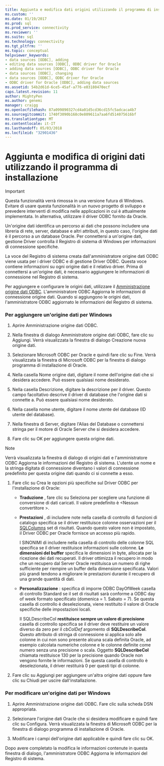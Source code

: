 ```yaml
---
title: Aggiunta e modifica dati origini utilizzando il programma di installazione | Documenti Microsoft
ms.custom: ''
ms.date: 01/19/2017
ms.prod: sql
ms.prod_service: connectivity
ms.reviewer: ''
ms.suite: sql
ms.technology: connectivity
ms.tgt_pltfrm: ''
ms.topic: conceptual
helpviewer_keywords:
- data sources [ODBC], adding
- editing data sources [ODBC], ODBC driver for Oracle
- adding data sources [ODBC], ODBC driver for Oracle
- data sources [ODBC], changing
- data sources [ODBC], ODBC driver for Oracle
- ODBC driver for Oracle [ODBC], adding data sources
ms.assetid: 54b2d61d-6ce5-45af-a776-e03180470ecf
caps.latest.revision: 11
author: MightyPen
ms.author: genemi
manager: craigg
ms.openlocfilehash: 87a099890327cd4a01d5cd36cd15fc5adcaca4b7
ms.sourcegitcommit: 1740f3090b168c0e809611a7aa6fd514075616bf
ms.translationtype: MT
ms.contentlocale: it-IT
ms.lasthandoff: 05/03/2018
ms.locfileid: "32901436"
---
```

# <a name="adding-and-modifying-data-sources-using-setup"></a>Aggiunta e modifica di origini dati utilizzando il programma di installazione
> [!IMPORTANT]  
>  Questa funzionalità verrà rimossa in una versione futura di Windows. Evitare di usare questa funzionalità in un nuovo progetto di sviluppo e prevedere interventi di modifica nelle applicazioni in cui è attualmente implementata. In alternativa, utilizzare il driver ODBC fornito da Oracle.  
  
 Un'origine dati identifica un percorso ai dati che possono includere una libreria di rete, server, database e altri attributi, in questo caso, l'origine dati è il percorso a un database Oracle. Per connettersi a un'origine dati, gestione Driver controlla il Registro di sistema di Windows per informazioni di connessione specifiche.  
  
 La voce del Registro di sistema creata dall'amministratore origine dati ODBC viene usata per i driver ODBC e di gestione Driver ODBC. Questa voce contiene informazioni su ogni origine dati e il relativo driver. Prima di connettersi a un'origine dati, è necessario aggiungere le informazioni di connessione nel Registro di sistema.  
  
 Per aggiungere e configurare le origini dati, utilizzare il [Amministrazione origine dati ODBC](../../odbc/admin/odbc-data-source-administrator.md). L'amministratore ODBC Aggiorna le informazioni di connessione origine dati. Quando si aggiungono le origini dati, l'amministratore ODBC aggiornato le informazioni del Registro di sistema.  
  
### <a name="to-add-a-data-source-for-windows"></a>Per aggiungere un'origine dati per Windows  
  
1.  Aprire Amministrazione origine dati ODBC.  
  
2.  Nella finestra di dialogo Amministratore origine dati ODBC, fare clic su Aggiungi. Verrà visualizzata la finestra di dialogo Creazione nuova origine dati.  
  
3.  Selezionare Microsoft ODBC per Oracle e quindi fare clic su Fine. Verrà visualizzata la finestra di Microsoft ODBC per la finestra di dialogo programma di installazione di Oracle.  
  
4.  Nella casella Nome origine dati, digitare il nome dell'origine dati che si desidera accedere. Può essere qualsiasi nome desiderato.  
  
5.  Nella casella Descrizione, digitare la descrizione per il driver. Questo campo facoltativo descrive il driver di database che l'origine dati si connette a. Può essere qualsiasi nome desiderato.  
  
6.  Nella casella nome utente, digitare il nome utente del database (ID utente del database).  
  
7.  Nella finestra di Server, digitare l'Alias del Database o connettersi stringa per il motore di Oracle Server che si desidera accedere.  
  
8.  Fare clic su OK per aggiungere questa origine dati.  
  
> [!NOTE]  
>  Verrà visualizzata la finestra di dialogo di origini dati e l'amministratore ODBC Aggiorna le informazioni del Registro di sistema. L'utente un nome e la stringa digitata di connessione diventano i valori di connessione predefinito per questa origine dati quando ci si connette a esso.  
  
1.  Fare clic su Crea le opzioni più specifiche sul Driver ODBC per l'installazione di Oracle:  
  
    -   **Traduzione** , fare clic su Seleziona per scegliere una funzione di conversione di dati caricati. Il valore predefinito è \<Nessun convertitore >.  
  
    -   **Prestazioni** , di includere note nella casella di controllo di funzioni di catalogo specifica se il driver restituisce colonne osservazioni per il [SQLColumns](../../odbc/microsoft/level-1-api-functions-odbc-driver-for-oracle.md) set di risultati. Quando questo valore non è impostato, il Driver ODBC per Oracle fornisce un accesso più rapido.  
  
         I SINONIMI di includere nella casella di controllo delle colonne SQL specifica se il driver restituisce informazioni sulle colonne. **Le dimensioni del buffer** specifica le dimensioni in byte, allocata per la ricezione dei dati recuperati. Il driver ottimizza il recupero in modo che un recupero dal Server Oracle restituisca un numero di righe sufficiente per riempire un buffer della dimensione specificata. Valori più grandi tendono a migliorare le prestazioni durante il recupero di una grande quantità di dati.  
  
    -   **Personalizzazione** : specifica di imporre ODBC DayOfWeek casella di controllo Standard se il set di risultati sarà conforme a ODBC day of week formato specificato (domenica = 1. Sabato = 7). Se questa casella di controllo è deselezionata, viene restituito il valore di Oracle specifiche delle impostazioni locali.  
  
         Il SQLDescribeCol **restituisce sempre un valore di precisione** casella di controllo specifica se il driver deve restituire un valore diverso da zero per il *cbColDef* argomento di **SQLDescribeCol**. Questo attributo di stringa di connessione si applica solo alle colonne in cui non sono presente alcuna scala definita Oracle, ad esempio calcolata numeriche colonne e le colonne definite come numero senza una precisione o scala. Oggetto **SQLDescribeCol** chiamata restituisce 130 per la precisione quando Oracle non vengono fornite le informazioni. Se questa casella di controllo è deselezionata, il driver restituirà 0 per questi tipi di colonne.  
  
2.  Fare clic su Aggiungi per aggiungere un'altra origine dati oppure fare clic su Chiudi per uscire dall'installazione.  
  
### <a name="to-modify-a-data-source-for-windows"></a>Per modificare un'origine dati per Windows  
  
1.  Aprire Amministrazione origine dati ODBC. Fare clic sulla scheda DSN appropriata.  
  
2.  Selezionare l'origine dati Oracle che si desidera modificare e quindi fare clic su Configura. Verrà visualizzata la finestra di Microsoft ODBC per la finestra di dialogo programma di installazione di Oracle.  
  
3.  Modificare i campi dell'origine dati applicabile e quindi fare clic su OK.  
  
 Dopo avere completato la modifica le informazioni contenute in questa finestra di dialogo, l'amministratore ODBC Aggiorna le informazioni del Registro di sistema.
